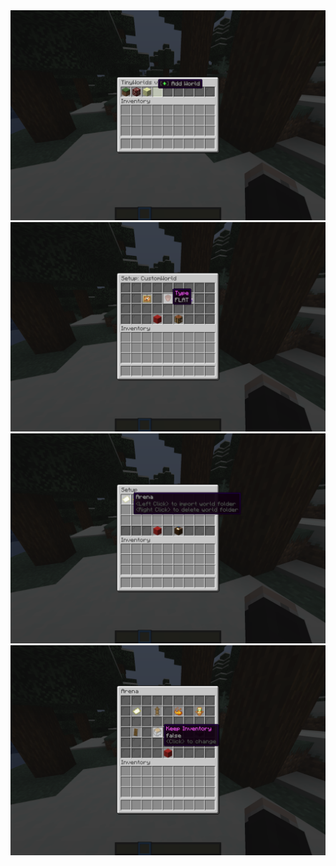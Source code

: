 <div align="center">
<div>
    <img src="https://raw.githubusercontent.com/teraprath/TinyWorlds/main/img/preview/Preview_01.png">
    <img src="https://raw.githubusercontent.com/teraprath/TinyWorlds/main/img/preview/Preview_02.png">
    <img src="https://raw.githubusercontent.com/teraprath/TinyWorlds/main/img/preview/Preview_03.png">
    <img src="https://raw.githubusercontent.com/teraprath/TinyWorlds/main/img/preview/Preview_04.png">
</div>
</div>
